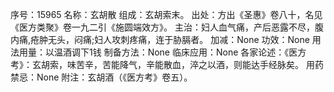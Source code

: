 序号：15965
名称：玄胡散
组成：玄胡索末。
出处：方出《圣惠》卷八十，名见《医方类聚》卷一九二引《施圆端效方》。
主治：妇人血气痛，产后恶露不尽，腹内痛,疮肿无头，闷痛;妇人攻刺疼痛，连于胁膈者。
加减：None
功效：None
用法用量：以温酒调下1钱
制备方法：None
临床应用：None
各家论述：《医方考》：玄胡索，味苦辛，苦能降气，辛能散血，淬之以酒，则能达手经脉矣。
用药禁忌：None
附注：玄胡酒（《医方考》卷五）。
